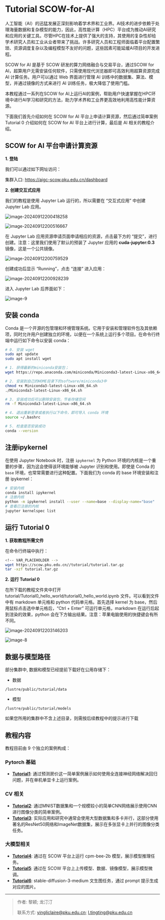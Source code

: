 # Tutorial SCOW-for-AI

人工智能（AI）的迅猛发展正深刻影响着学术界和工业界。AI技术的进步依赖于处理海量数据和复杂模型的能力，因此，高性能计算（HPC）平台成为推动AI研究和应用的关键工具。尽管HPC在技术上提供了强大的支持，其使用的复杂性却给学术研究人员和工业从业者带来了挑战。许多研究人员和工程师面临着平台配置繁琐、资源调度复杂以及编程模型不友好的问题，这些因素可能延缓AI项目的开发进程。

SCOW for AI 是基于 SCOW 研发的算力网络融合与交易平台，通过SCOW for AI，超算用户无需安装任何软件，只需使用现代浏览器即可高效利用超算资源完成 AI 计算任务。用户可以通过 Web 界面进行管理 AI 训练中的数据集、算法、模型，并通过镜像的方式来进行 AI 训练任务，极大降低了使用门槛。

本教程通过一系列在SCOW for AI上运行AI的案例，帮助用户快速掌握在HPC环境中进行AI学习和研究的方法，助力学术界和工业界更高效地利用高性能计算资源。

下面我们首先介绍如何在 SCOW for AI 平台上申请计算资源，然后通过简单案例 Tutorial 0 介绍如何在 SCOW for AI 平台上进行计算，最后是 AI 相关的教程介绍。 

## SCOW for AI 平台申请计算资源

**1. 登陆**

我们可以通过如下网址访问：

集群入口: https://aigc-scow.pku.edu.cn/dashboard

**2. 创建交互式应用** 

我们的教程是使用 Jupyter Lab 运行的，所以需要在 “交互式应用” 中创建 Jupyter Lab 应用。

![image-20240912200418258](tutorial_scow_for_ai.assets/image-20240912200418258.png)

![image-20240912200516667](tutorial_scow_for_ai.assets/image-20240912200516667.png)

在 Jupyter Lab 应用资源申请页面申请相应的资源，点击最下方的 “提交”，进行创建。注意：这里我们使用了默认的预装了  Jupyter  应用的  **cuda-jupyter:0.3**  镜像，这是一个公共镜像。

![image-20240912200759529](tutorial_scow_for_ai.assets/image-20240912200759529.png)

创建成功后显示 “Running”，点击 “连接” 进入应用：

![image-20240912200928239](tutorial_scow_for_ai.assets/image-20240912200928239.png)

进入 Jupyter Lab 后界面如下：

![image-9](tutorial_scow_for_ai.assets/image-9.png)

## 安装 conda

Conda 是一个开源的包管理和环境管理系统。它用于安装和管理软件包及其依赖项，同时允许用户创建独立的环境，以便在一个系统上运行多个项目。在命令行终端中运行如下命令以安装 conda：

```bash
# 0. 安装 wget
sudo apt update
sudo apt install wget

# 1. 获得最新的miniconda安装包；
wget https://repo.anaconda.com/miniconda/Miniconda3-latest-Linux-x86_64.sh

# 2. 安装到自己的HOME目录下的software/miniconda3中
chmod +x Miniconda3-latest-Linux-x86_64.sh
./Miniconda3-latest-Linux-x86_64.sh

# 3. 安装成功后可以删除安装包，节省存储空间
rm -f Miniconda3-latest-Linux-x86_64.sh

# 4. 退出重新登录或者执行以下命令，即可导入 conda 环境
source ~/.bashrc

# 5. 检查是否安装成功
conda --version
```

## 注册ipykernel

在使用 Jupyter Notebook 时，注册 `ipykernel` 为 Python 环境的内核是一个重要的步骤，因为这会使得该环境能够被 Jupyter 识别和使用。即使是 Conda 的 `base` 环境，也常常需要进行这种配置。下面我们为 conda 的 base 环境安装和注册 ipykernel：

```bash
# 安装内核
conda install ipykernel
# 注册内核
python -m ipykernel install --user --name=base --display-name="base"
# 查看已注册的内核
jupyter kernelspec list
```

## 运行 Tutorial 0

**1. 获取教程所需文件**

在命令行终端中执行：

```bash
<!-- VAR_PLACEHOLDER -->
wget https://scow.pku.edu.cn//tutorial/tutorial.tar.gz
tar -xzf tutorial.tar.gz
```

**2. 运行 Tutorial 0**

在所下载的教程文件夹中打开 tutorial/Tutorial0_hello_world/tutorial0_hello_world.ipynb 文件。可以看到文件中有 markdown 单元格和 python 代码单元格。首先选择  kernel 为 base，然后用鼠标点击选中单元格后，“Ctrl + Enter” 可运行单元格，markdown 在运行后起到渲染的效果，python 会在下方输出结果。注意：苹果电脑使用的快捷键会有所不同。

![image-20240912203146203](tutorial_scow_for_ai.assets/image-20240912203146203.png)

![image-8](tutorial_scow_for_ai.assets/image-8.png)


## 数据与模型路径

部分集群中, 数据和模型已经提前下载好在公用存储下：

- 数据
<!-- VAR_PLACEHOLDER -->
`/lustre/public/tutorial/data`

- 模型
<!-- VAR_PLACEHOLDER -->
`/lustre/public/tutorial/models`

如果您所用的集群中不含上述目录，则需按后续教程中的提示进行下载

## 教程内容

教程目前由 9 个独立的案例构成：

### Pytorch 基础
  - **[Tutorial1](Tutorial1_regression/tutorial1_regression.ipynb)**: 通过预测房价这一简单案例展示如何使用全连接神经网络解决回归问题，并在单机单显卡上运行案例。

### CV 相关
  - **[Tutorial2](Tutorial2_classification/tutorial2_classification.ipynb)**: 通过MNIST数据集和一个规模较小的简单CNN网络展示使用CNN进行图像分类的简单案例。
  - **[Tutorial3](Tutorial3_CV/tutorial3_CV.ipynb)**: 实际应用和研究中通常会使用大型数据集和多卡并行，这部分使用著名的ResNet50网络和ImageNet数据集，展示在多张显卡上并行的图像分类任务。

### 大模型相关
  - **[Tutorial4](Tutorial4_大模型推理/tutorial4_大模型推理.ipynb)**: 通过在 SCOW 平台上运行 cpm-bee-2b 模型，展示模型推理任务。
  - **[Tutorial5](Tutorial5_大模型微调/tutorial5_大模型微调.ipynb)**: 通过在 SCOW 平台上上传模型、数据、镜像模型，展示模型微调。
  - **[Tutorial6](Tutorial6_stable-diffusion-3-medium/tutorial6_stable_diffusion.ipynb)**: stable-diffusion-3-medium 文生图任务，通过 prompt 提示生成对应的图片。
  
---

> 作者: 黎颖; 龙汀汀
>
> 联系方式: yingliclaire@pku.edu.cn;   l.tingting@pku.edu.cn
